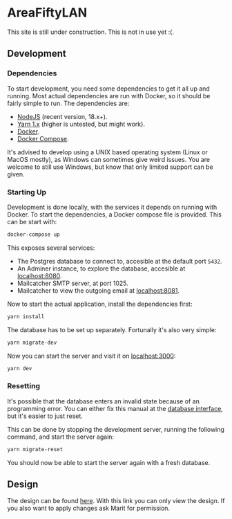 # AreaFiftyLAN

This site is still under construction. This is not in use yet :(.

## Development

### Dependencies

To start development, you need some dependencies to get it all up and running.
Most actual dependencies are run with Docker, so it should be fairly simple to run.
The dependencies are:

-   [NodeJS](https://nodejs.org/) (recent version, 18.x+).
-   [Yarn 1.x](https://yarnpkg.com/) (higher is untested, but might work).
-   [Docker](https://www.docker.com/).
-   [Docker Compose](https://docs.docker.com/compose/).

It's advised to develop using a UNIX based operating system (Linux or MacOS mostly), as Windows can sometimes give weird issues.
You are welcome to still use Windows, but know that only limited support can be given.

### Starting Up

Development is done locally, with the services it depends on running with Docker.
To start the dependencies, a Docker compose file is provided.
This can be start with:

```bash
docker-compose up
```

This exposes several services:

-   The Postgres database to connect to, accesible at the default port `5432`.
-   An Adminer instance, to explore the database, accesible at [localhost:8080](http://localhost:8080).
-   Mailcatcher SMTP server, at port 1025.
-   Mailcatcher to view the outgoing email at [localhost:8081](http://localhost:8081).

Now to start the actual application, install the dependencies first:

```bash
yarn install
```

The database has to be set up separately.
Fortunally it's also very simple:

```bash
yarn migrate-dev
```

Now you can start the server and visit it on [localhost:3000](http://localhost:3000):

```bash
yarn dev
```

### Resetting

It's possible that the database enters an invalid state because of an programming error.
You can either fix this manual at the [database interface](http://localhost:8080), but it's easier to just reset.

This can be done by stopping the development server, running the following command, and start the server again:

```bash
yarn migrate-reset
```

You should now be able to start the server again with a fresh database.

## Design

The design can be found [here](https://www.figma.com/file/1GiwLujABdQqFEfEoj43uY/Marit-Radder's-team-library).
With this link you can only view the design.
If you also want to apply changes ask Marit for permission.
